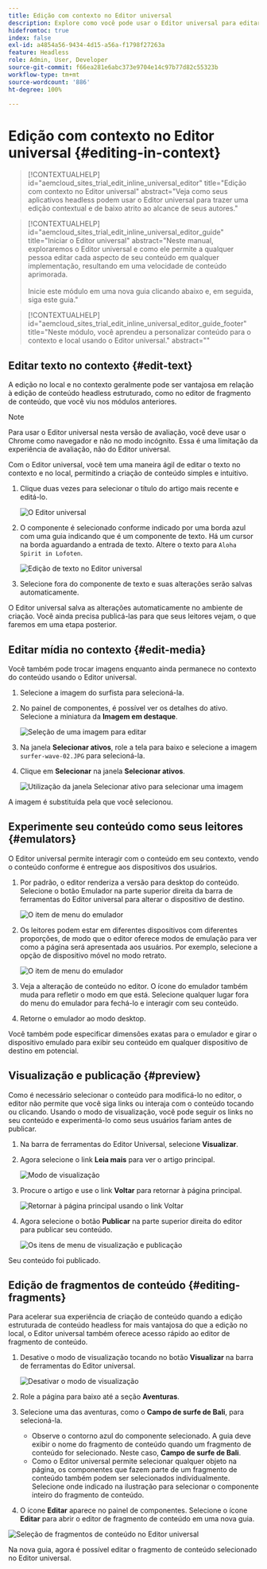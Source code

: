 ```yaml
---
title: Edição com contexto no Editor universal
description: Explore como você pode usar o Editor universal para editar qualquer aspecto do conteúdo no local e no contexto em qualquer implementação.
hidefromtoc: true
index: false
exl-id: a4854a56-9434-4d15-a56a-f1798f27263a
feature: Headless
role: Admin, User, Developer
source-git-commit: f66ea281e6abc373e9704e14c97b77d82c55323b
workflow-type: tm+mt
source-wordcount: '886'
ht-degree: 100%

---
```



# Edição com contexto no Editor universal {#editing-in-context}

>[!CONTEXTUALHELP]
>id="aemcloud_sites_trial_edit_inline_universal_editor"
>title="Edição com contexto no Editor universal"
>abstract="Veja como seus aplicativos headless podem usar o Editor universal para trazer uma edição contextual e de baixo atrito ao alcance de seus autores."

>[!CONTEXTUALHELP]
>id="aemcloud_sites_trial_edit_inline_universal_editor_guide"
>title="Iniciar o Editor universal"
>abstract="Neste manual, exploraremos o Editor universal e como ele permite a qualquer pessoa editar cada aspecto de seu conteúdo em qualquer implementação, resultando em uma velocidade de conteúdo aprimorada.<br><br>Inicie este módulo em uma nova guia clicando abaixo e, em seguida, siga este guia."

>[!CONTEXTUALHELP]
>id="aemcloud_sites_trial_edit_inline_universal_editor_guide_footer"
>title="Neste módulo, você aprendeu a personalizar conteúdo para o contexto e local usando o Editor universal."
>abstract=""

## Editar texto no contexto {#edit-text}

A edição no local e no contexto geralmente pode ser vantajosa em relação à edição de conteúdo headless estruturado, como no editor de fragmento de conteúdo, que você viu nos módulos anteriores.

>[!NOTE]
>
>Para usar o Editor universal nesta versão de avaliação, você deve usar o Chrome como navegador e não no modo incógnito. Essa é uma limitação da experiência de avaliação, não do Editor universal.

Com o Editor universal, você tem uma maneira ágil de editar o texto no contexto e no local, permitindo a criação de conteúdo simples e intuitivo.

1. Clique duas vezes para selecionar o título do artigo mais recente e editá-lo.

   ![O Editor universal](assets/do-not-localize/ue-component-mode.png)

1. O componente é selecionado conforme indicado por uma borda azul com uma guia indicando que é um componente de texto. Há um cursor na borda aguardando a entrada de texto. Altere o texto para `Aloha Spirit in Lofoten`.

   ![Edição de texto no Editor universal](assets/do-not-localize/ue-edit-text-2.png)

1. Selecione fora do componente de texto e suas alterações serão salvas automaticamente.

O Editor universal salva as alterações automaticamente no ambiente de criação. Você ainda precisa publicá-las para que seus leitores vejam, o que faremos em uma etapa posterior.

## Editar mídia no contexto {#edit-media}

Você também pode trocar imagens enquanto ainda permanece no contexto do conteúdo usando o Editor universal.

1. Selecione a imagem do surfista para selecioná-la.

1. No painel de componentes, é possível ver os detalhes do ativo. Selecione a miniatura da **Imagem em destaque**.

   ![Seleção de uma imagem para editar](assets/do-not-localize/ue-edit-media.png)

1. Na janela **Selecionar ativos**, role a tela para baixo e selecione a imagem `surfer-wave-02.JPG` para selecioná-la.

1. Clique em **Selecionar** na janela **Selecionar ativos**.

   ![Utilização da janela Selecionar ativo para selecionar uma imagem](assets/do-not-localize/ue-select-asset.png)

A imagem é substituída pela que você selecionou.

## Experimente seu conteúdo como seus leitores {#emulators}

O Editor universal permite interagir com o conteúdo em seu contexto, vendo o conteúdo conforme é entregue aos dispositivos dos usuários.

1. Por padrão, o editor renderiza a versão para desktop do conteúdo. Selecione o botão Emulador na parte superior direita da barra de ferramentas do Editor universal para alterar o dispositivo de destino.

   ![O item de menu do emulador](assets/do-not-localize/ue-emulator-1.png)

1. Os leitores podem estar em diferentes dispositivos com diferentes proporções, de modo que o editor oferece modos de emulação para ver como a página será apresentada aos usuários. Por exemplo, selecione a opção de dispositivo móvel no modo retrato.

   ![O item de menu do emulador](assets/do-not-localize/ue-emulator-2.png)

1. Veja a alteração de conteúdo no editor. O ícone do emulador também muda para refletir o modo em que está. Selecione qualquer lugar fora do menu do emulador para fechá-lo e interagir com seu conteúdo.

1. Retorne o emulador ao modo desktop.

Você também pode especificar dimensões exatas para o emulador e girar o dispositivo emulado para exibir seu conteúdo em qualquer dispositivo de destino em potencial.

## Visualização e publicação {#preview}

Como é necessário selecionar o conteúdo para modificá-lo no editor, o editor não permite que você siga links ou interaja com o conteúdo tocando ou clicando. Usando o modo de visualização, você pode seguir os links no seu conteúdo e experimentá-lo como seus usuários fariam antes de publicar.

1. Na barra de ferramentas do Editor Universal, selecione **Visualizar**.

1. Agora selecione o link **Leia mais** para ver o artigo principal.

   ![Modo de visualização](assets/do-not-localize/ue-preview-publish-1.png)

1. Procure o artigo e use o link **Voltar** para retornar à página principal.

   ![Retornar à página principal usando o link Voltar](assets/do-not-localize/ue-preview-publish-3.png)

1. Agora selecione o botão **Publicar** na parte superior direita do editor para publicar seu conteúdo.

   ![Os itens de menu de visualização e publicação](assets/do-not-localize/ue-preview-publish-4.png)

Seu conteúdo foi publicado.

## Edição de fragmentos de conteúdo {#editing-fragments}

Para acelerar sua experiência de criação de conteúdo quando a edição estruturada de conteúdo headless for mais vantajosa do que a edição no local, o Editor universal também oferece acesso rápido ao editor de fragmento de conteúdo.

1. Desative o modo de visualização tocando no botão **Visualizar** na barra de ferramentas do Editor universal.

   ![Desativar o modo de visualização](assets/do-not-localize/ue-toggle-off-preview.png)

1. Role a página para baixo até a seção **Aventuras**.

1. Selecione uma das aventuras, como o **Campo de surfe de Bali**, para selecioná-la.

   * Observe o contorno azul do componente selecionado. A guia deve exibir o nome do fragmento de conteúdo quando um fragmento de conteúdo for selecionado. Neste caso, **Campo de surfe de Bali**.
   * Como o Editor universal permite selecionar qualquer objeto na página, os componentes que fazem parte de um fragmento de conteúdo também podem ser selecionados individualmente. Selecione onde indicado na ilustração para selecionar o componente inteiro do fragmento de conteúdo.

1. O ícone **Editar** aparece no painel de componentes. Selecione o ícone **Editar** para abrir o editor de fragmento de conteúdo em uma nova guia.

![Seleção de fragmentos de conteúdo no Editor universal](assets/do-not-localize/ue-content-fragments.png)

Na nova guia, agora é possível editar o fragmento de conteúdo selecionado no Editor universal.
